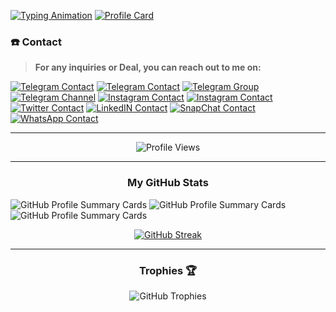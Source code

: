 [![Typing Animation](https://readme-typing-svg.herokuapp.com?font=Architects+Daughter&size=25&duration=2000&pause=1500&color=F70000&center=true&vCenter=true&multiline=true&width=435&height=200&lines=Hello+My+self+Saif+Ali;Since+childhood%2C+my+mind+has+been;very+attracted+towards+phone+and;computer%2C+that's+why+I+learned;a+lot+of+programming+language;Web+Designing+and+many+more+things)](https://github.com/saifalisew1508)
[![Profile Card](https://github-stats-alpha.vercel.app/api?username=saifalisew1508&cc=22272e&tc=37BCF6&ic=fff&bc=0000)](https://github.com/saifalisew1508)

### **☎️ Contact**
> **For any inquiries or Deal, you can reach out to me on:**

[![Telegram Contact](https://img.shields.io/badge/Telegram-Contact_@SexySaif-white?style=social&logo=telegram)](https://https://telegram.dog/SexySaif)
[![Telegram Contact](https://img.shields.io/badge/Telegram-Contact_@DearSaif-white?style=social&logo=telegram)](https://telegram.dog/DearSaif)
[![Telegram Group](https://img.shields.io/badge/Telegram-Group_@PublicSource__Chat-white?style=social&logo=telegram)](https://telegram.dog/PublicSource_Chat)
[![Telegram Channel](https://img.shields.io/badge/Telegram-Channel_@BotXNews-white?style=social&logo=telegram)](https://telegram.dog/BotXNews)
[![Instagram Contact](https://img.shields.io/badge/Instagram-Contact_@Saifaliopp-white?style=social&logo=instagram)](https://instagram.com/saifaliopp)
[![Instagram Contact](https://img.shields.io/badge/Instagram-Contact_@saiffff2004-white?style=social&logo=instagram)](https://instagram.com/saiffff2005)
[![Twitter Contact](https://img.shields.io/badge/X-Contact_@saifalisew1508-white?style=social&logo=x)](https://x.com/saifalisew1508)
[![LinkedIN Contact](https://img.shields.io/badge/LinkedIN-Contact_@saifalisew1508-white?style=social&logo=linkedin)](https://www.linkedin.com/in/saifalisew1508/)
[![SnapChat Contact](https://img.shields.io/badge/SnapChat-Contact_@saifaliopp-white?style=social&logo=snapchat)](http://snapchat.com/add/saifaliopp)
[![WhatsApp Contact](https://img.shields.io/badge/WhatsApp-Contact_+919708973259-white?style=social&logo=whatsapp)](https://wa.me/919708973259?text=Hello%20Saif%2C%20%0AI%20saw%20your%20github%20on%20profile%20I%20need%20some%20help%20)



<!-- GitHub Stats -->
<hr />

<p align="center">
  <img src="https://profile-counter.glitch.me/{saifalisew1508}/count.svg" alt="Profile Views">
</p>

<hr />

<!-- GitHub Stats -->
<h3 align="center">My GitHub Stats</h3>

![GitHub Profile Summary Cards](http://github-profile-summary-cards.vercel.app/api/cards/profile-details?username=saifalisew1508&theme=dracula)
![GitHub Profile Summary Cards](http://github-profile-summary-cards.vercel.app/api/cards/repos-per-language?username=saifalisew1508&theme=dracula)
![GitHub Profile Summary Cards](http://github-profile-summary-cards.vercel.app/api/cards/most-commit-language?username=saifalisew1508&theme=dracula)


<!-- GitHub Streak -->
<p align="center">
  <a href="#go-nowhere">
    <img align="center" src="https://github-readme-streak-stats.herokuapp.com/?user=saifalisew1508&theme=tokyonight&ring=ffa200&fire=15f4ee&currStreakNum=a35eff&currStreakLabel=a35eff&sideLabels=4296f5&sideNums=4296f5&hide_border=true&background=00000000" alt="GitHub Streak">
  </a>
</p>

<hr />

<!-- GitHub Trophies -->
<h3 align="center">Trophies 🏆</h3>
<p align="center">
  <img src="https://github-profile-trophy.vercel.app/?username=saifalisew1508&row=2&column=3&margin-w=8&margin-h=12" alt="GitHub Trophies">
</p>
